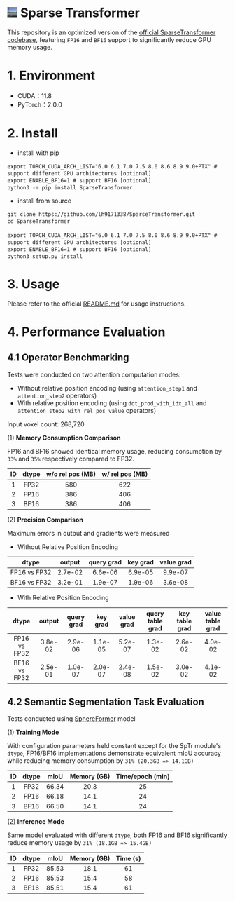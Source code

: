[<img height="23" src="https://raw.githubusercontent.com/lh9171338/Outline/master/icon.jpg"/>](https://github.com/lh9171338/Outline) Sparse Transformer
===
This repository is an optimized version of the [official SparseTransformer codebase](https://github.com/dvlab-research/SparseTransformer), featuring `FP16` and `BF16` support to significantly reduce GPU memory usage.

# 1. Environment

- CUDA：11.8
- PyTorch：2.0.0

# 2. Install

- install with pip
```shell
export TORCH_CUDA_ARCH_LIST="6.0 6.1 7.0 7.5 8.0 8.6 8.9 9.0+PTX" # support different GPU architectures [optional]
export ENABLE_BF16=1 # support BF16 [optional]
python3 -m pip install SparseTransformer
```

- install from source
```shell
git clone https://github.com/lh9171338/SparseTransformer.git
cd SparseTransformer

export TORCH_CUDA_ARCH_LIST="6.0 6.1 7.0 7.5 8.0 8.6 8.9 9.0+PTX" # support different GPU architectures [optional]
export ENABLE_BF16=1 # support BF16 [optional]
python3 setup.py install
```

# 3. Usage

Please refer to the official [README.md](https://github.com/dvlab-research/SparseTransformer/blob/master/README.md) for usage instructions.

# 4. Performance Evaluation

## 4.1 Operator Benchmarking
Tests were conducted on two attention computation modes:
- Without relative position encoding (using `attention_step1` and `attention_step2` operators)
- With relative position encoding (using `dot_prod_with_idx_all` and `attention_step2_with_rel_pos_value` operators)

Input voxel count: 268,720

(1) **Memory Consumption Comparison**

FP16 and BF16 showed identical memory usage, reducing consumption by `33%` and `35%` respectively compared to FP32.

| ID | dtype | w/o rel pos (MB) | w/ rel pos (MB) |
|:---:|:---:|:---:|:---:|
| 1 | FP32 | 580 | 622 |
| 2 | FP16 | 386 | 406 |
| 3 | BF16 | 386 | 406 |

(2) **Precision Comparison**

Maximum errors in output and gradients were measured

- Without Relative Position Encoding

| dtype | output | query grad | key grad | value grad |
|:---:|:---:|:---:|:---:|:---:|
| FP16 vs FP32 | 2.7e-02 | 6.6e-06 | 6.9e-05 | 9.9e-07 |
| BF16 vs FP32 | 3.2e-01 | 1.9e-07 | 1.9e-06 | 3.6e-08 |

- With Relative Position Encoding

| dtype | output | query grad | key grad | value grad | query table grad | key table grad | value table grad |
|:---:|:---:|:---:|:---:|:---:|:---:|:---:|:---:|
| FP16 vs FP32 | 3.8e-02 | 2.9e-06 | 1.1e-05 | 5.2e-07 | 1.3e-02 | 2.6e-02 | 4.0e-02 |
| BF16 vs FP32 | 2.5e-01 | 1.0e-07 | 2.0e-07 | 2.4e-08 | 1.5e-02 | 3.0e-02 | 4.1e-02 |

## 4.2 Semantic Segmentation Task Evaluation
Tests conducted using [SphereFormer]((https://github.com/dvlab-research/SphereFormer)) model

(1) **Training Mode**

With configuration parameters held constant except for the SpTr module's `dtype`, FP16/BF16 implementations demonstrate equivalent mIoU accuracy while reducing memory consumption by `31% (20.3GB => 14.1GB)`

| ID | dtype | mIoU | Memory (GB) | Time/epoch (min) |
|:---:|:---:|:---:|:---:|:---:|
| 1 | FP32 | 66.34 | 20.3 | 25 |
| 2 | FP16 | 66.18 | 14.1 | 24 |
| 3 | BF16 | 66.50 | 14.1 | 24 |

(2) **Inference Mode**

Same model evaluated with different `dtype`, both FP16 and BF16 significantly reduce memory usage by `31% (18.1GB => 15.4GB)`

| ID | dtype | mIoU | Memory (GB) | Time (s) |
|:---:|:---:|:---:|:---:|:---:|
| 1 | FP32 | 85.53 | 18.1 | 61 |
| 2 | FP16 | 85.53 | 15.4 | 58 |
| 3 | BF16 | 85.51 | 15.4 | 61 |
